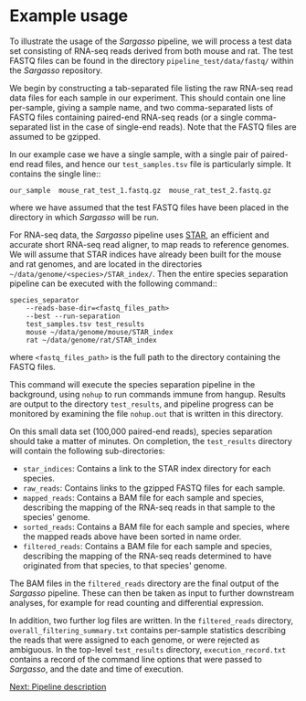 Example usage
=============

To illustrate the usage of the *Sargasso* pipeline, we will process a test data set consisting of RNA-seq reads derived from both mouse and rat. The test FASTQ files can be found in the directory ``pipeline_test/data/fastq/`` within the *Sargasso* repository.

We begin by constructing a tab-separated file listing the raw RNA-seq read data files for each sample in our experiment. This should contain one line per-sample, giving a sample name, and two comma-separated lists of FASTQ files containing paired-end RNA-seq reads (or a single comma-separated list in the case of single-end reads). Note that the FASTQ files are assumed to be gzipped.

In our example case we have a single sample, with a single pair of paired-end read files, and hence our ``test_samples.tsv`` file is particularly simple. It contains the single line::

    our_sample  mouse_rat_test_1.fastq.gz  mouse_rat_test_2.fastq.gz

where we have assumed that the test FASTQ files have been placed in the directory in which *Sargasso* will be run.

For RNA-seq data, the *Sargasso* pipeline uses [STAR](references.md), an efficient and accurate short RNA-seq read aligner, to map reads to reference genomes. We will assume that STAR indices have already been built for the mouse and rat genomes, and are located in the directories ``~/data/genome/<species>/STAR_index/``. Then the entire species separation pipeline can be executed with the following command::

    species_separator 
        --reads-base-dir=<fastq_files_path> 
        --best --run-separation 
        test_samples.tsv test_results
        mouse ~/data/genome/mouse/STAR_index
        rat ~/data/genome/rat/STAR_index

where ``<fastq_files_path>`` is the full path to the directory containing the FASTQ files.

This command will execute the species separation pipeline in the background, using ``nohup`` to run commands immune from hangup. Results are output to the directory ``test_results``, and pipeline progress can be monitored by examining the file ``nohup.out`` that is written in this directory.

On this small data set (100,000 paired-end reads), species separation should take a matter of minutes. On completion, the ``test_results`` directory will contain the following sub-directories:

* ``star_indices``: Contains a link to the STAR index directory for each species.
* ``raw_reads``: Contains links to the gzipped FASTQ files for each sample.
* ``mapped_reads``: Contains a BAM file for each sample and species, describing the mapping of the RNA-seq reads in that sample to the species' genome.
* ``sorted_reads``: Contains a BAM file for each sample and species, where the mapped reads above have been sorted in name order.
* ``filtered_reads``: Contains a BAM file for each sample and species, describing the mapping of the RNA-seq reads determined to have originated from that species, to that species' genome.

The BAM files in the ``filtered_reads`` directory are the final output of the *Sargasso* pipeline. These can then be taken as input to further downstream analyses, for example for read counting and differential expression.

In addition, two further log files are written. In the ``filtered_reads`` directory, ``overall_filtering_summary.txt`` contains per-sample statistics describing the reads that were assigned to each genome, or were rejected as ambiguous. In the top-level ``test_results`` directory, ``execution_record.txt`` contains a record of the command line options that were passed to *Sargasso*, and the date and time of execution.

[Next: Pipeline description](pipeline.md)
